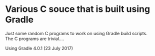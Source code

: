 # Various C souce that is built using Gradle

Just some random C programs to work on using Gradle build scripts.<br>
The C programs are trivial....

Using Gradle 4.0.1 (23 July 2017)